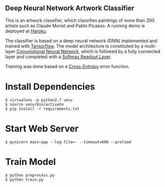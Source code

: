 Deep Neural Network Artwork Classifier
--------------------------------------

This is an artwork classifier, which classifies paintings of more than 200 artists such as Claude Monet and Pablo Picasso.
A running demo is deployed at [Heroku](http://art-dnn.herokuapp.com).

The classifier is based on a deep neural network (DNN) implemented and trained with [Tensorflow](https://www.tensorflow.org).
The model architecture is constituted by a multi-layer [Convolutional Neural Network](https://en.wikipedia.org/wiki/Convolutional_neural_network),
which is followed by a fully connected layer and completed with a [Softmax Readout Layer](https://en.wikipedia.org/wiki/Softmax_function).

Training was done based on a [Cross-Entropy](https://en.wikipedia.org/wiki/Cross_entropy) error function.


Install Dependencies
====================

```
$ virtualenv -p python2.7 venv
$ source venv/bin/activate
$ pip install -r requirements.txt
```


Start Web Server
================

```
$ gunicorn main:app --log-file=- --timeout=600 --preload
```


Train Model
===========

```
$ python preprocess.py
$ python train.py
```
